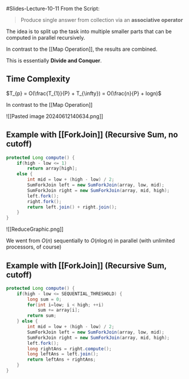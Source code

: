 #Slides-Lecture-10-11
From the Script: 
> Produce single answer from collection via an **associative operator**

The idea is to split up the task into multiple smaller parts that can be computed in parallel recursively.

In contrast to the [[Map Operation]], the results are combined.

This is essentially **Divide and Conquer**.

## Time Complexity
$T_{p} = O(\frac{T_{1}}{P} + T_{\infty}) = O(\frac{n}{P} + logn)$

In contrast to the [[Map Operation]]

![[Pasted image 20240612140634.png]]


## Example with [[ForkJoin]] (Recursive Sum, no cutoff)
```java
protected Long compute() {
	if(high - low <= 1)
		return array[high];
	else {
		int mid = low + (high - low) / 2;
		SumForkJoin left = new SumForkJoin(array, low, mid);
		SumForkJoin right = new SumForkJoin(array, mid, high);
		left.fork();
		right.fork();
		return left.join() + right.join();
	}
}
```

![[ReduceGraphic.png]]

We went from $O(n)$ sequentially to $O(n \log n)$ in parallel (with unlimited processors, of course)
## Example with [[ForkJoin]] (Recursive Sum, cutoff)
```java
protected Long compute() {
	if(high - low <= SEQUENTIAL_THRESHOLD) {
		long sum = 0;
		for(int i=low; i < high; ++i)
			sum += array[i];
		return sum;
	} else {
		int mid = low + (high - low) / 2;
		SumForkJoin left = new SumForkJoin(array, low, mid);
		SumForkJoin right = new SumForkJoin(array, mid, high);
		left.fork();
		long rightAns = right.compute();
		long leftAns = left.join();
		return leftAns + rightAns;
	}
}
```
